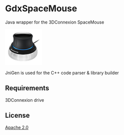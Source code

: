 # GdxSpaceMouse

Java wrapper for the 3DConnexion SpaceMouse

![ScreenShot](https://github.com/arissa34/GdxSpaceMouse/blob/master/screens/spacemouse.png?raw=true)

JniGen is used for the C++ code parser & library builder

## Requirements

3DConnexion drive

## License
[Apache 2.0](https://choosealicense.com/licenses/apache-2.0/)
